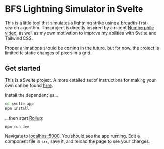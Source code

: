 # BFS Lightning Simulator in Svelte

This is a little tool that simulates a lightning strike using a breadth-first-search algorithm. The project is directly inspired by a recent [Numberphile video](https://www.youtube.com/watch?v=akZ8JJ4gGLs), as well as my own motivation to improve my abilities with Svelte and Tailwind CSS.

Proper animations should be coming in the future, but for now, the project is limited to static changes of pixels in a grid.

## Get started

This is a Svelte project. A more detailed set of instructions for making your own can be found [here](https://github.com/sveltejs/template).

Install the dependencies...

```bash
cd svelte-app
npm install
```

...then start [Rollup](https://rollupjs.org):

```bash
npm run dev
```

Navigate to [localhost:5000](http://localhost:5000). You should see the app running. Edit a component file in `src`, save it, and reload the page to see your changes.
